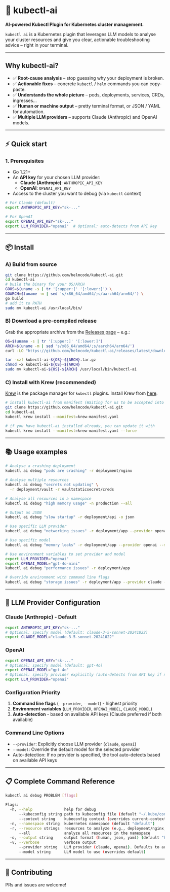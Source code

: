 # 🤖 kubectl-ai

**AI-powered Kubectl Plugin for Kubernetes cluster management.**

`kubectl ai` is a Kubernetes plugin that leverages LLM models to analyse your cluster resources and give you clear, actionable troubleshooting advice – right in your terminal.

---

## Why kubectl-ai?

* ✅ **Root-cause analysis** – stop guessing why your deployment is broken.
* ✅ **Actionable fixes** – concrete `kubectl` / `helm` commands you can copy-paste.
* ✅ **Understands the whole picture** – pods, deployments, services, CRDs, ingresses…
* ✅ **Human or machine output** – pretty terminal format, or JSON / YAML for automation.
* ✅ **Multiple LLM providers** – supports Claude (Anthropic) and OpenAI models.

---

## ⚡ Quick start

### 1. Prerequisites

* Go 1.21+
* An **API key** for your chosen LLM provider:
  - **Claude (Anthropic)**: `ANTHROPIC_API_KEY`
  - **OpenAI**: `OPENAI_API_KEY`
* Access to the cluster you want to debug (via `kubectl` context)

```bash
# For Claude (default)
export ANTHROPIC_API_KEY="sk-..."

# For OpenAI
export OPENAI_API_KEY="sk-..."
export LLM_PROVIDER="openai"  # Optional: auto-detects from API key
```

---

## 📦 Install

### A) Build from source

```bash
git clone https://github.com/helmcode/kubectl-ai.git
cd kubectl-ai
# build the binary for your OS/ARCH
GOOS=$(uname -s | tr '[:upper:]' '[:lower:]') \
GOARCH=$(uname -m | sed 's/x86_64/amd64/;s/aarch64/arm64/') \
go build
# add it to PATH
sudo mv kubectl-ai /usr/local/bin/
```

### B) Download a pre-compiled release

Grab the appropriate archive from the [Releases page](https://github.com/helmcode/kubectl-ai/releases) – e.g.:

```bash
OS=$(uname -s | tr '[:upper:]' '[:lower:]')
ARCH=$(uname -m | sed 's/x86_64/amd64/;s/aarch64/arm64/')
curl -LO "https://github.com/helmcode/kubectl-ai/releases/latest/download/kubectl-ai-${OS}-${ARCH}.tar.gz"

tar -xzf kubectl-ai-${OS}-${ARCH}.tar.gz
chmod +x kubectl-ai-${OS}-${ARCH}
sudo mv kubectl-ai-${OS}-${ARCH} /usr/local/bin/kubectl-ai
```

### C) Install with Krew (recommended)

[Krew](https://krew.sigs.k8s.io/) is the package manager for `kubectl` plugins. Install Krew from [here](https://krew.sigs.k8s.io/docs/user-guide/setup/install/).

```bash
# install kubectl-ai from manifest (Waiting for us to be accepted into krew-index)
git clone https://github.com/helmcode/kubectl-ai.git
cd kubectl-ai
kubectl krew install --manifest=krew-manifest.yaml

# if you have kubectl-ai installed already, you can update it with
kubectl krew install --manifest=krew-manifest.yaml --force
```

---

## 📚 Usage examples

```bash
# Analyse a crashing deployment
kubectl ai debug "pods are crashing" -r deployment/nginx

# Analyse multiple resources
kubectl ai debug "secrets not updating" \
  -r deployment/vault -r vaultstaticsecret/creds

# Analyse all resources in a namespace
kubectl ai debug "high memory usage" -n production --all

# Output as JSON
kubectl ai debug "slow startup" -r deployment/api -o json

# Use specific LLM provider
kubectl ai debug "networking issues" -r deployment/app --provider openai

# Use specific model
kubectl ai debug "memory leaks" -r deployment/app --provider openai --model gpt-4o

# Use environment variables to set provider and model
export LLM_PROVIDER="openai"
export OPENAI_MODEL="gpt-4o-mini"
kubectl ai debug "performance issues" -r deployment/app

# Override environment with command line flags
kubectl ai debug "storage issues" -r deployment/app --provider claude --model claude-3-opus-20240229
```

---

## 🔧 LLM Provider Configuration

### Claude (Anthropic) - Default

```bash
export ANTHROPIC_API_KEY="sk-..."
# Optional: specify model (default: claude-3-5-sonnet-20241022)
export CLAUDE_MODEL="claude-3-5-sonnet-20241022"
```

### OpenAI

```bash
export OPENAI_API_KEY="sk-..."
# Optional: specify model (default: gpt-4o)
export OPENAI_MODEL="gpt-4o"
# Optional: specify provider explicitly (auto-detects from API key if not set)
export LLM_PROVIDER="openai"
```

### Configuration Priority

1. **Command line flags** (`--provider`, `--model`) - highest priority
2. **Environment variables** (`LLM_PROVIDER`, `OPENAI_MODEL`, `CLAUDE_MODEL`)
3. **Auto-detection** - based on available API keys (Claude preferred if both available)

### Command Line Options

- `--provider`: Explicitly choose LLM provider (`claude`, `openai`)
- `--model`: Override the default model for the selected provider
- Auto-detection: If no provider is specified, the tool auto-detects based on available API keys

---

## 📋 Complete Command Reference

```bash
kubectl ai debug PROBLEM [flags]

Flags:
  -h, --help              help for debug
      --kubeconfig string path to kubeconfig file (default "~/.kube/config")
      --context string    kubeconfig context (overrides current-context)
  -n, --namespace string  kubernetes namespace (default "default")
  -r, --resource strings  resources to analyze (e.g., deployment/nginx, pod/nginx-xxx)
      --all               analyze all resources in the namespace
  -o, --output string     output format (human, json, yaml) (default "human")
  -v, --verbose           verbose output
      --provider string   LLM provider (claude, openai). Defaults to auto-detect from env
      --model string      LLM model to use (overrides default)
```

---

## 🤝 Contributing

PRs and issues are welcome!
